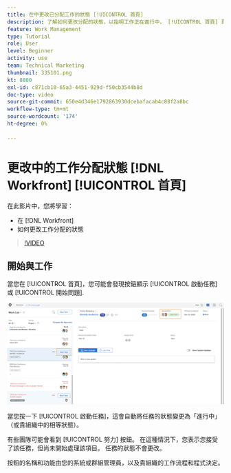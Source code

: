 ```yaml
---
title: 在中更改已分配工作的狀態 [!UICONTROL 首頁]
description: 了解如何更改分配的狀態，以指明工作正在進行中， [!UICONTROL 首頁] 頁面。 了解狀態為何在 [!DNL  Workfront].
feature: Work Management
type: Tutorial
role: User
level: Beginner
activity: use
team: Technical Marketing
thumbnail: 335101.png
kt: 8800
exl-id: c871cb18-65a3-4451-929d-f50cb3544b8d
doc-type: video
source-git-commit: 650e4d346e1792863930dcebafacab4c88f2a8bc
workflow-type: tm+mt
source-wordcount: '174'
ht-degree: 0%

---
```


# 更改中的工作分配狀態 [!DNL Workfront] [!UICONTROL 首頁]

在此影片中，您將學習：

* 在 [!DNL  Workfront]
* 如何更改工作分配的狀態

>[!VIDEO](https://video.tv.adobe.com/v/335101/?quality=12&learn=on)

## 開始與工作

當您在 [!UICONTROL 首頁]，您可能會發現按鈕顯示 [!UICONTROL 啟動任務] 或 [!UICONTROL 開始問題].

![[!DNL Workfront] [!UICONTROL 首頁] 按鈕顯示的頁面 [!UICONTROL 啟動任務].](assets/worker-fundamentals-1.png)

當您按一下 [!UICONTROL 啟動任務]，這會自動將任務的狀態變更為「進行中」（或貴組織中的相等狀態）。

有些團隊可能會看到 [!UICONTROL 努力] 按鈕。 在這種情況下，您表示您接受了該任務，但尚未開始處理該項目。 任務的狀態不會更改。

按鈕的名稱和功能由您的系統或群組管理員，以及貴組織的工作流程和程式決定。

<!---
learn more URLs
--->
